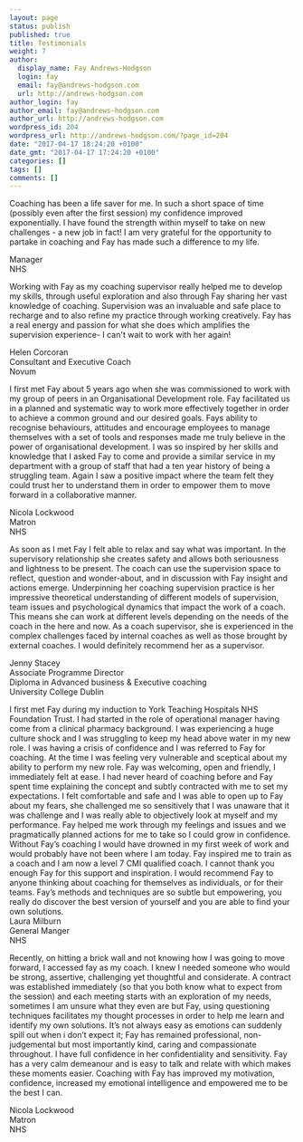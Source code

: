 ```yaml
---
layout: page
status: publish
published: true
title: Testimonials
weight: 7
author:
  display_name: Fay Andrews-Hodgson
  login: fay
  email: fay@andrews-hodgson.com
  url: http://andrews-hodgson.com
author_login: fay
author_email: fay@andrews-hodgson.com
author_url: http://andrews-hodgson.com
wordpress_id: 204
wordpress_url: http://andrews-hodgson.com/?page_id=204
date: "2017-04-17 18:24:20 +0100"
date_gmt: "2017-04-17 17:24:20 +0100"
categories: []
tags: []
comments: []
---
```


<p>Coaching has been a life saver for me.  In such a short space of time (possibly even after the first session) my confidence improved exponentially.  I have found the strength within myself to take on new challenges - a new job in fact!  I am very grateful for the opportunity to partake in coaching and Fay has made such a difference to my life.</p>
<p>Manager<br />
NHS</p>
<p>Working with Fay as my coaching supervisor really helped me to develop my skills, through useful exploration and also through Fay sharing her vast knowledge of coaching. Supervision was an invaluable and safe place to recharge and to also refine my practice through working creatively. Fay has a real energy and passion for what she does which amplifies the supervision experience- I can't wait to work with her again! </p>
<p>Helen Corcoran<br />
Consultant and Executive Coach<br />
Novum</p>
<p>I first met Fay about 5 years ago when she was commissioned to work with my group of peers in an Organisational Development role.  Fay facilitated us in a planned and systematic way to work more effectively together in order to achieve a common ground and our desired goals. Fays ability to recognise behaviours, attitudes and encourage employees to manage themselves with a set of tools and responses made me truly believe in the power of organisational development. I was so inspired by her skills and knowledge that I asked Fay to come and provide a similar service in my department with a group of staff that had a ten year history of being a struggling team. Again I saw a positive impact where the team felt they could trust her to understand them in order to empower them to move forward in a collaborative manner.</p>
<p>Nicola Lockwood<br />
Matron<br />
NHS</p>
<p>As soon as I met Fay I felt able to relax and say what was important. In the supervisory relationship she creates safety and allows both seriousness and lightness to be present. The coach can use the supervision space to reflect, question and wonder-about, and in discussion with Fay insight and actions emerge. Underpinning her coaching supervision practice is her impressive theoretical understanding of different models of supervision, team issues and psychological dynamics that impact the work of a coach. This means she can work at different levels depending on the needs of the coach in the here and now. As a coach supervisor, she is experienced in the complex challenges faced by internal coaches as well as those brought by external coaches. I would definitely recommend her as a supervisor.</p>
<p>Jenny Stacey<br />
Associate Programme Director<br />
Diploma in Advanced business &amp; Executive coaching<br />
University College Dublin</p>
<p>I first met Fay during my induction to York Teaching Hospitals NHS Foundation Trust. I had started in the role of operational manager having come from a clinical pharmacy background. I was experiencing a huge culture shock and I was struggling to keep my head above water in my new role. I was having a crisis of confidence and I was referred to Fay for coaching. At the time I was feeling very vulnerable and sceptical about my ability to perform my new role. Fay was welcoming, open and friendly, I immediately felt at ease. I had never heard of coaching before and Fay spent time explaining the concept and subtly contracted with me to set my expectations. I felt comfortable and safe and I was able to open up to Fay about my fears, she challenged me so sensitively that I was unaware that it was challenge and I was really able to objectively look at myself and my performance. Fay helped me work through my feelings and issues and we pragmatically planned actions for me to take so I could grow in confidence. Without Fay’s coaching I would have drowned in my first week of work and would probably have not been where I am today. Fay inspired me to train as a coach and I am now a level 7 CMI qualified coach. I cannot thank you enough Fay for this support and inspiration. I would recommend Fay to anyone thinking about coaching for themselves as individuals, or for their teams. Fay’s methods and techniques are so subtle but empowering, you really do discover the best version of yourself and you are able to find your own solutions.<br />
Laura Milburn<br />
General Manger<br />
NHS</p>
<p>Recently, on hitting a brick wall and not knowing how I was going to move forward, I accessed fay as my coach. I knew I needed someone who would be strong, assertive, challenging yet thoughtful and considerate. A contract was established immediately (so that you both know what to expect from the session) and each meeting starts with an exploration of my needs, sometimes I am unsure what they even are but Fay, using questioning techniques facilitates my thought processes in order to help me learn and identify my own solutions. It’s not always easy as emotions can suddenly spill out when i don’t expect it; Fay has remained professional, non-judgemental but most importantly kind, caring and compassionate throughout. I have full confidence in her confidentiality and sensitivity. Fay has a very calm demeanour and is easy to talk and relate with which makes these moments easier. Coaching with Fay has improved my motivation, confidence, increased my emotional intelligence and empowered me to be the best I can.</p>
<p>Nicola Lockwood<br />
Matron<br />
NHS</p>
